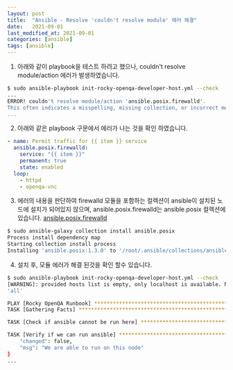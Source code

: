```yaml
---
layout: post
title:  "Ansible - Resolve 'couldn't resolve module' 에러 해결"
date:   2021-09-01
last_modified_at: 2021-09-01
categories: [ansible]
tags: [ansible]
---
```


1. 아래와 같이 playbook을 테스트 하려고 했으나, couldn't resolve module/action 에러가 발생하였습니다.
```sh
$ sudo ansible-playbook init-rocky-openqa-developer-host.yml --check
...
ERROR! couldn't resolve module/action 'ansible.posix.firewalld'. 
This often indicates a misspelling, missing collection, or incorrect module path.
...
```

2. 아래와 같은 playbook 구문에서 에러가 나는 것을 확인 하였습니다.
```yaml
- name: Permit traffic for {{ item }} service
  ansible.posix.firewalld:
    service: "{{ item }}"
    permanent: true
    state: enabled
  loop:
    - httpd
    - openqa-vnc
```
3. 에러의 내용을 판단하여 firewalld 모듈을 포함하는 컬렉션이 ansible이 설치된 노드에 설치가 되어있지 않으며, ansible.posix.firewalld는 ansible.posix 컬렉션에 있습니다. [ansible.posix.firewalld]
```sh
$ sudo ansible-galaxy collection install ansible.posix
Process install dependency map
Starting collection install process
Installing 'ansible.posix:1.3.0' to '/root/.ansible/collections/ansible_collections/ansible/posix'
```

[ansible.posix.firewalld]: https://docs.ansible.com/ansible/latest/collections/ansible/posix/firewalld_module.html

4. 설치 후, 모듈 에러가 해결 된것을 확인 할수 있습니다.
```sh
$ sudo ansible-playbook init-rocky-openqa-developer-host.yml --check
[WARNING]: provided hosts list is empty, only localhost is available. Note that the implicit localhost does not match
'all'

PLAY [Rocky OpenQA Runbook] ********************************************************************************************
TASK [Gathering Facts] *************************************************************************************************ok: [localhost]

TASK [Check if ansible cannot be run here] *****************************************************************************ok: [localhost]

TASK [Verify if we can run ansible] ************************************************************************************ok: [localhost] => {
    "changed": false,
    "msg": "We are able to run on this node"
}
...
```